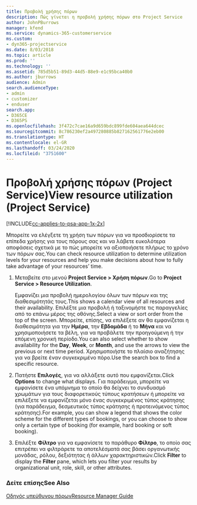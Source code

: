 ```yaml
---
title: Προβολή χρήσης πόρων
description: Πώς γίνεται η προβολή χρήσης πόρων στο Project Service
author: JohnPBurrows
manager: kfend
ms.service: dynamics-365-customerservice
ms.custom:
- dyn365-projectservice
ms.date: 8/03/2018
ms.topic: article
ms.prod: ''
ms.technology: ''
ms.assetid: 785d5b51-89d3-44d5-88e9-e1c95bca40b0
ms.author: jburrows
audience: Admin
search.audienceType:
- admin
- customizer
- enduser
search.app:
- D365CE
- D365PS
ms.openlocfilehash: 3f472c7cae16a9d659bdc899fde604aea644dcec
ms.sourcegitcommit: 8c786230ef2a497280885b827162561776e2eb00
ms.translationtype: HT
ms.contentlocale: el-GR
ms.lasthandoff: 03/24/2020
ms.locfileid: "3751600"
---
```

# <a name="view-resource-utilization-project-service"></a><span data-ttu-id="0e6b0-103">Προβολή χρήσης πόρων (Project Service)</span><span class="sxs-lookup"><span data-stu-id="0e6b0-103">View resource utilization (Project Service)</span></span>

[!INCLUDE[cc-applies-to-psa-app-1x-2x](../includes/cc-applies-to-psa-app-1x-2x.md)]

<span data-ttu-id="0e6b0-104">Μπορείτε να ελέγξετε τη χρήση των πόρων για να προσδιορίσετε τα επίπεδα χρήσης για τους πόρους σας και να λάβετε ευκολότερα αποφάσεις σχετικά με το πώς μπορείτε να αξιοποιήσετε πλήρως το χρόνο των πόρων σας.</span><span class="sxs-lookup"><span data-stu-id="0e6b0-104">You can check resource utilization to determine utilization levels for your resources and help you make decisions about how to fully take advantage of your resources’ time.</span></span>  
  
1. <span data-ttu-id="0e6b0-105">Μεταβείτε στο μενού **Project Service > Χρήση πόρων**.</span><span class="sxs-lookup"><span data-stu-id="0e6b0-105">Go to **Project Service > Resource Utilization**.</span></span> 

     <span data-ttu-id="0e6b0-106">Εμφανίζει μια προβολή ημερολογίου όλων των πόρων και της διαθεσιμότητάς τους.</span><span class="sxs-lookup"><span data-stu-id="0e6b0-106">This shows a calendar view of all resources and their availability.</span></span> <span data-ttu-id="0e6b0-107">Επιλέξτε μια προβολή ή ταξινομήστε τις παραγγελίες από το επάνω μέρος της οθόνης.</span><span class="sxs-lookup"><span data-stu-id="0e6b0-107">Select a view or sort order from the top of the screen.</span></span> <span data-ttu-id="0e6b0-108">Μπορείτε, επίσης, να επιλέξετε αν θα εμφανίζεται η διαθεσιμότητα για την **Ημέρα**, την **Εβδομάδα** ή το **Μήνα** και να χρησιμοποιήσετε τα βέλη, για να προβάλετε την προηγούμενη ή την επόμενη χρονική περίοδο.</span><span class="sxs-lookup"><span data-stu-id="0e6b0-108">You can also select whether to show availability for the **Day**, **Week**, or **Month**, and use the arrows to view the previous or next time period.</span></span> <span data-ttu-id="0e6b0-109">Χρησιμοποιήστε το πλαίσιο αναζήτησης για να βρείτε έναν συγκεκριμένο πόρο.</span><span class="sxs-lookup"><span data-stu-id="0e6b0-109">Use the search box to find a specific resource.</span></span>      
  
2. <span data-ttu-id="0e6b0-110">Πατήστε **Επιλογές**, για να αλλάξετε αυτό που εμφανίζεται.</span><span class="sxs-lookup"><span data-stu-id="0e6b0-110">Click **Options** to change what displays.</span></span> <span data-ttu-id="0e6b0-111">Για παράδειγμα, μπορείτε να εμφανίσετε ένα υπόμνημα το οποίο θα δείχνει το συνδυασμό χρωμάτων για τους διαφορετικούς τύπους κρατήσεων ή μπορείτε να επιλέξετε να εμφανίζεται μόνο ένας συγκεκριμένος τύπος κράτησης (για παράδειγμα, δεσμευτικός τύπος κράτησης ή προτεινόμενος τύπος κράτησης).</span><span class="sxs-lookup"><span data-stu-id="0e6b0-111">For example, you can show a legend that shows the color scheme for the different types of bookings, or you can choose to show only a certain type of booking (for example, hard booking or soft booking).</span></span>  

3. <span data-ttu-id="0e6b0-112">Επιλέξτε **Φίλτρο** για να εμφανίσετε το παράθυρο **Φίλτρο**, το οποίο σας επιτρέπει να φιλτράρετε τα αποτελέσματά σας βάσει οργανωτικής μονάδας, ρόλου, δεξιότητας ή άλλων χαρακτηριστικών.</span><span class="sxs-lookup"><span data-stu-id="0e6b0-112">Click **Filter** to display the **Filter** pane, which lets you filter your results by organizational unit, role, skill, or other attributes.</span></span>  
  
### <a name="see-also"></a><span data-ttu-id="0e6b0-113">Δείτε επίσης</span><span class="sxs-lookup"><span data-stu-id="0e6b0-113">See Also</span></span>  
 [<span data-ttu-id="0e6b0-114">Οδηγός υπεύθυνου πόρων</span><span class="sxs-lookup"><span data-stu-id="0e6b0-114">Resource Manager Guide</span></span>](../project-service/resource-manager-guide.md)

